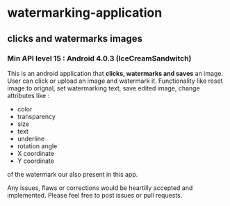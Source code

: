 # watermarking-application

## clicks and watermarks images

### Min API level 15 : Android 4.0.3 (IceCreamSandwitch)

This is an android application that **clicks, watermarks and saves** an image.
User can click or upload an image and watermark it. Functionality like reset image to orignal, 
set watermarking text, save edited image, change attributes like :

* color
* transparency
* size
* text
* underline
* rotation angle
* X coordinate
* Y coordinate

of the watermark our also present in this app.

Any issues, flaws or corrections would be heartilly accepted and implemented.
Please feel free to post issues or pull requests.
